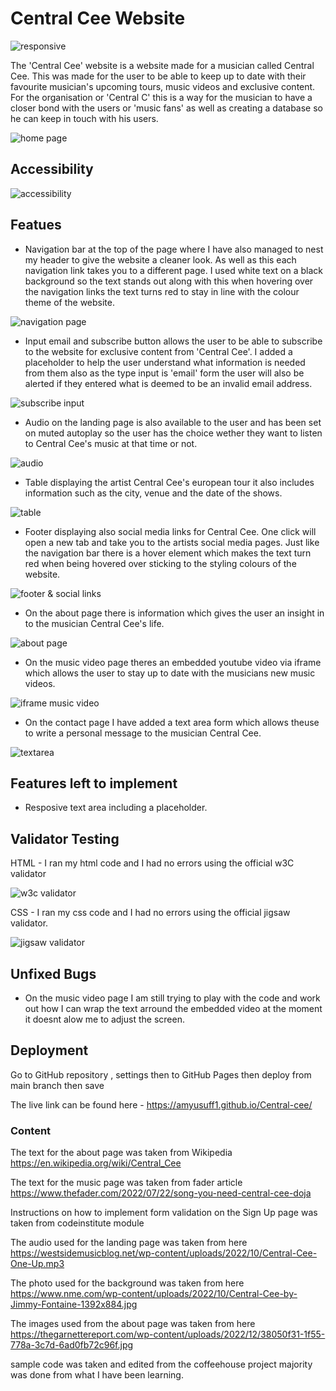 # Central Cee Website

![responsive](images/responsive.png "responsive")

The 'Central Cee' website is a website made for a musician called Central Cee. This was made for the user to be able to keep up to date with their favourite musician's upcoming tours, music videos and exclusive content. For the organisation or 'Central C' this is a way for the musician to have a closer bond with the users or 'music fans' as well as creating a database so he can keep in touch with his users.

![home page](images/home.png "home")

## Accessibility

![accessibility](images/accessiblity.png "accessibily")

## Featues 

- Navigation bar at the top of the page where I have also managed to nest my header to give the website a cleaner look. As well as this each navigation link takes you to a different page. I used white text on a black background so the text stands out along with this when hovering over the navigation links the text turns red to stay in line with the colour theme of the website.

![navigation page](images/nav.png "navigation")

- Input email and subscribe button allows the user to be able to subscribe to the website for exclusive content from 'Central Cee'. I added a placeholder to help the user understand what information is needed from them also as the type input is 'email' form the user will also be alerted if they entered what is deemed to be an invalid email address.

![subscribe input](images/input.png "input")

- Audio on the landing page is also available to the user and has been set on muted autoplay so the user has the choice wether they want to listen to Central Cee's music at that time or not.

![audio](images/audio.png "audio")

- Table displaying the artist Central Cee's european tour it also includes information such as the city, venue and the date of the shows.

![table](images/table.png "table")

- Footer displaying also social media links for Central Cee. One click will open a new tab and take you to the artists social media pages. Just like the navigation bar there is a hover element which makes the text turn red when being hovered over sticking to the styling colours of the website.

![footer & social links](images/social.png "social")

- On the about page there is information which gives the user an insight in to the musician Central Cee's life.

![about page](images/about.png "about")

- On the music video page theres an embedded youtube video via iframe which allows the user to stay up to date with the musicians new music videos.

![iframe music video](images/iframe.png "iframe")

- On the contact page I have added a text area form which allows theuse to write a personal message to the musician Central Cee.

![textarea](images/textarea.png "textarea")

## Features left to implement

- Resposive text area including a placeholder.

## Validator Testing

HTML - I ran my html code and I had no errors using the official w3C validator

![w3c validator](images/w3valid.png "w3valid")

CSS - I ran my css code and I had no errors using the official jigsaw validator.

![jigsaw validator](images/cssvalid.png "cssvalid")

## Unfixed Bugs

- On the music video page I am still trying to play with the code and work out how I can wrap the text arround the embedded video at the moment it doesnt alow me to adjust the screen.

## Deployment
Go to GitHub repository , settings then to GitHub Pages then deploy from main branch then save

The live link can be found here - https://amyusuff1.github.io/Central-cee/


### Content

The text for the about page was taken from Wikipedia https://en.wikipedia.org/wiki/Central_Cee

The text for the music page was taken from fader article https://www.thefader.com/2022/07/22/song-you-need-central-cee-doja

Instructions on how to implement form validation on the Sign Up page was taken from codeinstitute module

The audio used for the landing page was taken from here https://westsidemusicblog.net/wp-content/uploads/2022/10/Central-Cee-One-Up.mp3

The photo used for the background was taken from here https://www.nme.com/wp-content/uploads/2022/10/Central-Cee-by-Jimmy-Fontaine-1392x884.jpg

The images used from the about page was taken from here https://thegarnettereport.com/wp-content/uploads/2022/12/38050f31-1f55-778a-3c7d-6ad0fb72c96f.jpg

sample code was taken and edited from the coffeehouse project majority was done from what I have been learning.







